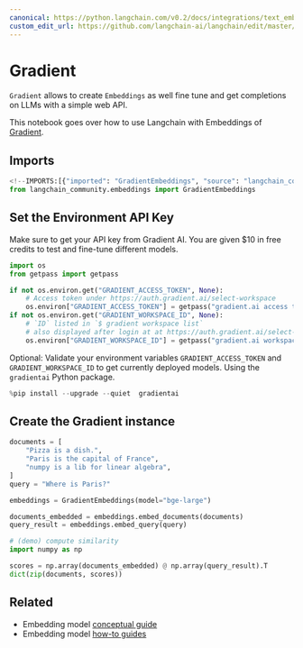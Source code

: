 ```yaml
---
canonical: https://python.langchain.com/v0.2/docs/integrations/text_embedding/gradient/
custom_edit_url: https://github.com/langchain-ai/langchain/edit/master/docs/docs/integrations/text_embedding/gradient.ipynb
---
```


# Gradient

`Gradient` allows to create `Embeddings` as well fine tune and get completions on LLMs with a simple web API.

This notebook goes over how to use Langchain with Embeddings of [Gradient](https://gradient.ai/).


## Imports


```python
<!--IMPORTS:[{"imported": "GradientEmbeddings", "source": "langchain_community.embeddings", "docs": "https://api.python.langchain.com/en/latest/embeddings/langchain_community.embeddings.gradient_ai.GradientEmbeddings.html", "title": "Gradient"}]-->
from langchain_community.embeddings import GradientEmbeddings
```

## Set the Environment API Key
Make sure to get your API key from Gradient AI. You are given $10 in free credits to test and fine-tune different models.


```python
import os
from getpass import getpass

if not os.environ.get("GRADIENT_ACCESS_TOKEN", None):
    # Access token under https://auth.gradient.ai/select-workspace
    os.environ["GRADIENT_ACCESS_TOKEN"] = getpass("gradient.ai access token:")
if not os.environ.get("GRADIENT_WORKSPACE_ID", None):
    # `ID` listed in `$ gradient workspace list`
    # also displayed after login at at https://auth.gradient.ai/select-workspace
    os.environ["GRADIENT_WORKSPACE_ID"] = getpass("gradient.ai workspace id:")
```

Optional: Validate your environment variables ```GRADIENT_ACCESS_TOKEN``` and ```GRADIENT_WORKSPACE_ID``` to get currently deployed models. Using the `gradientai` Python package.


```python
%pip install --upgrade --quiet  gradientai
```

## Create the Gradient instance


```python
documents = [
    "Pizza is a dish.",
    "Paris is the capital of France",
    "numpy is a lib for linear algebra",
]
query = "Where is Paris?"
```


```python
embeddings = GradientEmbeddings(model="bge-large")

documents_embedded = embeddings.embed_documents(documents)
query_result = embeddings.embed_query(query)
```


```python
# (demo) compute similarity
import numpy as np

scores = np.array(documents_embedded) @ np.array(query_result).T
dict(zip(documents, scores))
```


## Related

- Embedding model [conceptual guide](/docs/concepts/#embedding-models)
- Embedding model [how-to guides](/docs/how_to/#embedding-models)